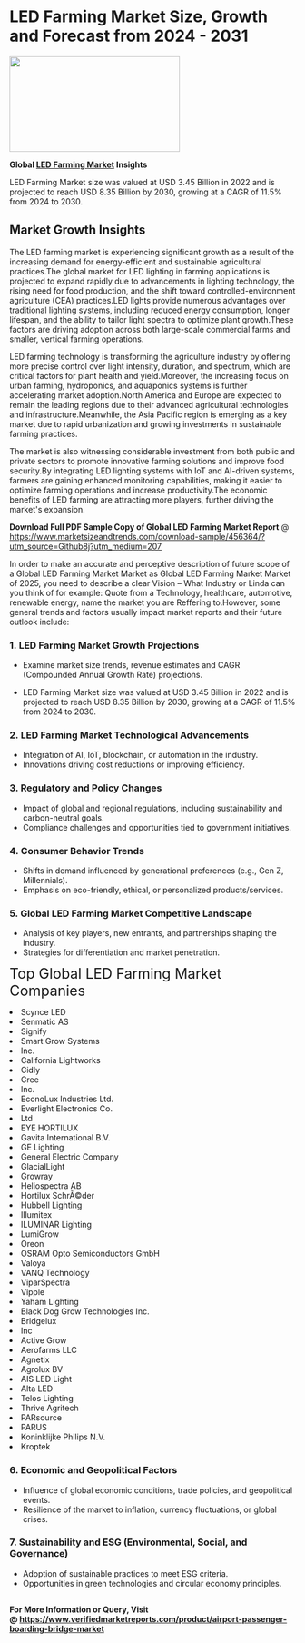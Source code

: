 <H1>LED Farming Market Size, Growth and Forecast from 2024 - 2031</H1><img class="aligncenter size-medium wp-image-584254" src="https://thirdeyenews.in/wp-content/uploads/2024/09/Global-Market-Research-300x168.jpeg" alt="" width="300" height="168" /><p><strong>Global&nbsp;<a href="https://www.marketsizeandtrends.com/download-sample/456364/?utm_source=Github8j?utm_medium=207">LED Farming Market</a> Insights</strong></p><p>LED Farming Market size was valued at USD 3.45 Billion in 2022 and is projected to reach USD 8.35 Billion by 2030, growing at a CAGR of 11.5% from 2024 to 2030.</p><p><h2>Market Growth Insights</h2> <p>The LED farming market is experiencing significant growth as a result of the increasing demand for energy-efficient and sustainable agricultural practices.The global market for LED lighting in farming applications is projected to expand rapidly due to advancements in lighting technology, the rising need for food production, and the shift toward controlled-environment agriculture (CEA) practices.LED lights provide numerous advantages over traditional lighting systems, including reduced energy consumption, longer lifespan, and the ability to tailor light spectra to optimize plant growth.These factors are driving adoption across both large-scale commercial farms and smaller, vertical farming operations.</p> <p>LED farming technology is transforming the agriculture industry by offering more precise control over light intensity, duration, and spectrum, which are critical factors for plant health and yield.Moreover, the increasing focus on urban farming, hydroponics, and aquaponics systems is further accelerating market adoption.North America and Europe are expected to remain the leading regions due to their advanced agricultural technologies and infrastructure.Meanwhile, the Asia Pacific region is emerging as a key market due to rapid urbanization and growing investments in sustainable farming practices.</p> <p>The market is also witnessing considerable investment from both public and private sectors to promote innovative farming solutions and improve food security.By integrating LED lighting systems with IoT and AI-driven systems, farmers are gaining enhanced monitoring capabilities, making it easier to optimize farming operations and increase productivity.The economic benefits of LED farming are attracting more players, further driving the market's expansion.</p> <p><span class=""><strong>Download Full PDF Sample Copy of Global LED Farming Market Report</strong> @ <a href="https://www.marketsizeandtrends.com/download-sample/456364/?utm_source=Github8j?utm_medium=207" target="_blank">https://www.marketsizeandtrends.com/download-sample/456364/?utm_source=Github8j?utm_medium=207</a></span></p><p>In order to make an accurate and perceptive description of future scope of a Global&nbsp;LED Farming Market Market as Global&nbsp;LED Farming Market Market of 2025, you need to describe a clear Vision &ndash; What Industry or Linda can you think of for example: Quote from a Technology, healthcare, automotive, renewable energy, name the market you are Reffering to.However, some general trends and factors usually impact market reports and their future outlook include:</p><h3>1.&nbsp;<strong>LED Farming Market Growth Projections</strong></h3><ul><li>Examine market size trends, revenue estimates and CAGR (Compounded Annual Growth Rate) projections.</li><li><p>LED Farming Market size was valued at USD 3.45 Billion in 2022 and is projected to reach USD 8.35 Billion by 2030, growing at a CAGR of 11.5% from 2024 to 2030.</p></li></ul><h3>2.&nbsp;<strong>LED Farming Market Technological Advancements</strong></h3><ul><li>Integration of AI, IoT, blockchain, or automation in the industry.</li><li>Innovations driving cost reductions or improving efficiency.</li></ul><h3>3.&nbsp;<strong>Regulatory and Policy Changes</strong></h3><ul><li>Impact of global and regional regulations, including sustainability and carbon-neutral goals.</li><li>Compliance challenges and opportunities tied to government initiatives.</li></ul><h3>4.&nbsp;<strong>Consumer Behavior Trends</strong></h3><ul><li>Shifts in demand influenced by generational preferences (e.g., Gen Z, Millennials).</li><li>Emphasis on eco-friendly, ethical, or personalized products/services.</li></ul><h3>5.&nbsp;<strong>Global LED Farming Market Competitive Landscape</strong></h3><ul><li>Analysis of key players, new entrants, and partnerships shaping the industry.</li><li>Strategies for differentiation and market penetration.</li></ul><p data-pm-slice="1 1 []"><span style="color: inherit; font-family: inherit; font-size: 25px;">Top Global LED Farming Market Companies</span></p><div class="" data-test-id=""><p><li>Scynce LED</li><li> Senmatic AS</li><li> Signify</li><li> Smart Grow Systems</li><li> Inc.</li><li> California Lightworks</li><li> Cidly</li><li> Cree</li><li> Inc.</li><li> EconoLux Industries Ltd.</li><li> Everlight Electronics Co.</li><li> Ltd</li><li> EYE HORTILUX</li><li> Gavita International B.V.</li><li> GE Lighting</li><li> General Electric Company</li><li> GlacialLight</li><li> Growray</li><li> Heliospectra AB</li><li> Hortilux SchrÃ©der</li><li> Hubbell Lighting</li><li> Illumitex</li><li> ILUMINAR Lighting</li><li> LumiGrow</li><li> Oreon</li><li> OSRAM Opto Semiconductors GmbH</li><li> Valoya</li><li> VANQ Technology</li><li> ViparSpectra</li><li> Vipple</li><li> Yaham Lighting</li><li> Black Dog Grow Technologies Inc.</li><li> Bridgelux</li><li> Inc</li><li> Active Grow</li><li> Aerofarms LLC</li><li> Agnetix</li><li> Agrolux BV</li><li> AIS LED Light</li><li> Alta LED</li><li> Telos Lighting</li><li> Thrive Agritech</li><li> PARsource</li><li> PARUS</li><li> Koninklijke Philips N.V.</li><li> Kroptek</li></p></div><h3>6.&nbsp;<strong>Economic and Geopolitical Factors</strong></h3><ul><li>Influence of global economic conditions, trade policies, and geopolitical events.</li><li>Resilience of the market to inflation, currency fluctuations, or global crises.</li></ul><h3>7.&nbsp;<strong>Sustainability and ESG (Environmental, Social, and Governance)</strong></h3><ul><li>Adoption of sustainable practices to meet ESG criteria.</li><li>Opportunities in green technologies and circular economy principles.</li></ul><h2><strong style="font-size: 14px;">For More Information or Query, Visit @&nbsp;</strong><a style="background-color: #ffffff; font-size: 14px;" href="https://www.marketsizeandtrends.com/report/led-farming-market/" target="_blank">https://www.verifiedmarketreports.com/product/airport-passenger-boarding-bridge-market</a></h2>